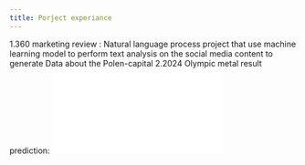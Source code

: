 ```yaml
---
title: Porject experiance
---
```

1.360 marketing review :
Natural language process project that use machine learning model to perform text analysis on the social media content to generate Data about the Polen-capital
2.2024 Olympic metal result prediction:
<embed src="Fei_Xiao.pdf" type="application/pdf">
